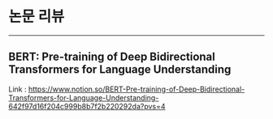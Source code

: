 # 논문 리뷰
---
BERT: Pre-training of Deep Bidirectional Transformers for
Language Understanding
---
Link : https://www.notion.so/BERT-Pre-training-of-Deep-Bidirectional-Transformers-for-Language-Understanding-642f97d16f204c999b8b7f2b220292da?pvs=4

